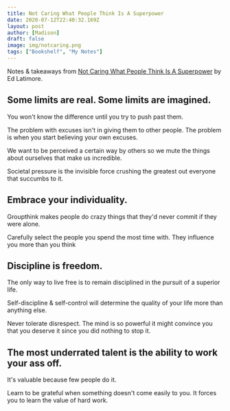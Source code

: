 ```yaml
---
title: Not Caring What People Think Is A Superpower
date: 2020-07-12T22:40:32.169Z
layout: post
author: [Madison]
draft: false
image: img/notcaring.png
tags: ["Bookshelf", "My Notes"]
---
```


Notes & takeaways from [Not Caring What People Think Is A Superpower](https://amzn.to/3Tu6uqJ) by Ed Latimore.

## Some limits are real. Some limits are imagined. 

You won't know the difference until you try to push past them.

The problem with excuses isn't in giving them to other people. The problem is when you start believing your own excuses.

We want to be perceived a certain way by others so we mute the things about ourselves that make us incredible.

Societal pressure is the invisible force crushing the greatest out everyone  that succumbs to it. 

## Embrace your individuality. 

Groupthink makes people do crazy things that they'd never commit if they were alone.

Carefully select the people you spend the most time with. They influence you more than you think

## Discipline is freedom. 

The only way to live free is to remain disciplined in the pursuit of a superior life. 

Self-discipline & self-control will determine the quality of your life more than anything else.

Never tolerate disrespect. The mind is so powerful it might convince you that you deserve it since you did nothing to stop it.

## The most underrated talent is the ability to work your ass off.

It's valuable because few people do it. 

Learn to be grateful when something doesn't come easily to you. It forces you to learn the value of hard work. 

